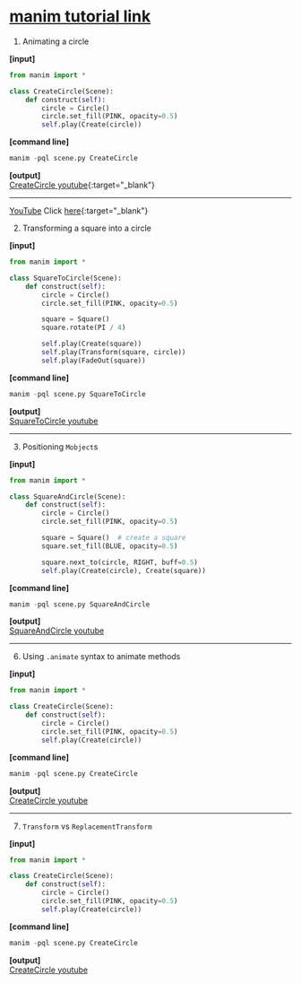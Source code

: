 # [manim tutorial link](https://docs.manim.community/en/stable/tutorials/quickstart.html)

1. Animating a circle


**[input]**
```python
from manim import *

class CreateCircle(Scene):
    def construct(self):
        circle = Circle()
        circle.set_fill(PINK, opacity=0.5)
        self.play(Create(circle))
```  
**[command line]**
```python
manim -pql scene.py CreateCircle
```
**[output]**  
[CreateCircle youtube](https://youtu.be/a6TyJKwqiTc){:target="_blank"}
***
<a href="https://www.youtube.com" target="_blank">YouTube</a>
Click [here](https://www.geeksforgeeks.org/){:target="_blank"} 


2. Transforming a square into a circle


**[input]**
```python
from manim import *

class SquareToCircle(Scene):
    def construct(self):
        circle = Circle()  
        circle.set_fill(PINK, opacity=0.5)  

        square = Square()  
        square.rotate(PI / 4)  

        self.play(Create(square))  
        self.play(Transform(square, circle))  
        self.play(FadeOut(square))  
```  
**[command line]**
```python
manim -pql scene.py SquareToCircle
```
**[output]**  
[SquareToCircle youtube](https://youtu.be/iypJjYoq1YQ)
***


  
3. Positioning <code>Mobject</code>s


**[input]**
```python
from manim import *

class SquareAndCircle(Scene):
    def construct(self):
        circle = Circle()  
        circle.set_fill(PINK, opacity=0.5)  

        square = Square()  # create a square
        square.set_fill(BLUE, opacity=0.5)  

        square.next_to(circle, RIGHT, buff=0.5) 
        self.play(Create(circle), Create(square))  
```  
**[command line]**
```python
manim -pql scene.py SquareAndCircle
```
**[output]**  
[SquareAndCircle youtube](https://youtu.be/m2E5gCw8gzA)
***

   
6. Using <code>.animate</code> syntax to animate methods


**[input]**
```python
from manim import *

class CreateCircle(Scene):
    def construct(self):
        circle = Circle()
        circle.set_fill(PINK, opacity=0.5)
        self.play(Create(circle))
```  
**[command line]**
```python
manim -pql scene.py CreateCircle
```
**[output]**  
[CreateCircle youtube](https://youtu.be/a6TyJKwqiTc)
***

     
7. <code>Transform</code> vs <code>ReplacementTransform</code>


**[input]**
```python
from manim import *

class CreateCircle(Scene):
    def construct(self):
        circle = Circle()
        circle.set_fill(PINK, opacity=0.5)
        self.play(Create(circle))
```  
**[command line]**
```python
manim -pql scene.py CreateCircle
```
**[output]**  
[CreateCircle youtube](https://youtu.be/a6TyJKwqiTc)




